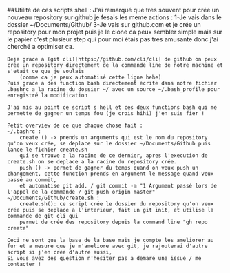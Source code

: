 ##Utilité de ces scripts shell :
	J'ai remarqué que tres souvent pour crée un nouveau repository sur github je fesais les meme actions :
		1-Je vais dans le dossier ~/Documents/Github/ 
		3-Je vais sur github.com et je crée un repository pour mon projet puis je le clone
	ca peux sembler simple mais sur le papier c'est plusieur step qui pour moi étais pas tres amusante donc j'ai cherché a optimiser ca.

	Deja grace a (git cli)[https://github.com/cli/cli] de github on peux crée un repository directement de la commande line de notre machine et s'etait ce que je voulais 
		(comme ca je peux automatisé cette ligne hehe)
	Puis grace a des function bash directement écrite dans notre fichier .bashrc a la racine du dossier ~/ avec un source ~/.bash_profile pour enregistré la modification

	J'ai mis au point ce script s hell et ces deux functions bash qui me permette de gagner un temps fou (je crois hihi) j'en suis fier !

	Petit overview de ce que chaque chose fait :
	~/.bashrc : 
		create () -> prends un arguments qui est le nom du repository qu'on veux crée, se deplace sur le dossier ~/Documents/Github puis lance le fichier create.sh
		qui se trouve a la racine de ce dernier, apres l'execution de create.sh on se deplace a la racine du repository crée.
		push () -> permet de gagner du temps quand on veux push un changement, cette function prends en argument le message quand veux passé au commit,
		et automatise git add. / git commit -m "1 Argument passé lors de l'appel de la commande / git push origin master" 
	~/Documents/Github/create.sh :
		create.sh(): ce script crée le dossier du repository qu'on veux crée puis se deplace a l'interieur, fait un git init, et utilise la commande de git cli qui 
		permet de crée des repository depuis la command line "gh repo create"

	Ceci ne sont que la base de la base mais je compte les ameliorer au fur et a mesure que je m'ameliore avec git, je rajouterai d'autre script si j'en crée d'autre aussi,
	Si vous avez des question n'hesiter pas a demaré une issue / me contacter !
